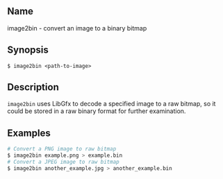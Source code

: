 ## Name

image2bin - convert an image to a binary bitmap

## Synopsis

```**sh
$ image2bin <path-to-image>
```

## Description

`image2bin` uses LibGfx to decode a specified image to a raw bitmap, so it could be stored
in a raw binary format for further examination.

## Examples

```sh
# Convert a PNG image to raw bitmap
$ image2bin example.png > example.bin
# Convert a JPEG image to raw bitmap
$ image2bin another_example.jpg > another_example.bin
```
